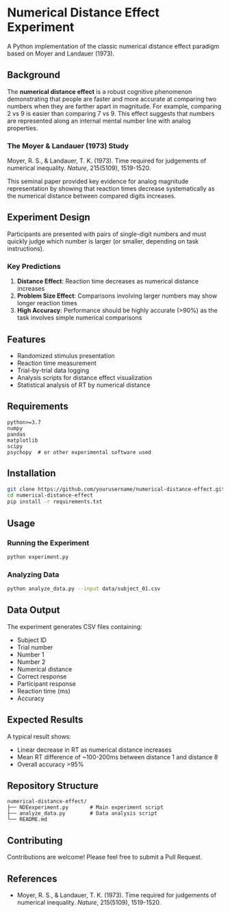 # Numerical Distance Effect Experiment

A Python implementation of the classic numerical distance effect paradigm based on Moyer and Landauer (1973).

## Background

The **numerical distance effect** is a robust cognitive phenomenon demonstrating that people are faster and more accurate at comparing two numbers when they are farther apart in magnitude. For example, comparing 2 vs 9 is easier than comparing 7 vs 9. This effect suggests that numbers are represented along an internal mental number line with analog properties.

### The Moyer & Landauer (1973) Study

Moyer, R. S., & Landauer, T. K. (1973). Time required for judgements of numerical inequality. *Nature*, 215(5109), 1519-1520.

This seminal paper provided key evidence for analog magnitude representation by showing that reaction times decrease systematically as the numerical distance between compared digits increases.

## Experiment Design

Participants are presented with pairs of single-digit numbers and must quickly judge which number is larger (or smaller, depending on task instructions). 

### Key Predictions

1. **Distance Effect**: Reaction time decreases as numerical distance increases
2. **Problem Size Effect**: Comparisons involving larger numbers may show longer reaction times
3. **High Accuracy**: Performance should be highly accurate (>90%) as the task involves simple numerical comparisons

## Features

- Randomized stimulus presentation
- Reaction time measurement
- Trial-by-trial data logging
- Analysis scripts for distance effect visualization
- Statistical analysis of RT by numerical distance

## Requirements

```
python>=3.7
numpy
pandas
matplotlib
scipy
psychopy  # or other experimental software used
```

## Installation

```bash
git clone https://github.com/yourusername/numerical-distance-effect.git
cd numerical-distance-effect
pip install -r requirements.txt
```

## Usage

### Running the Experiment

```bash
python experiment.py
```

### Analyzing Data

```bash
python analyze_data.py --input data/subject_01.csv
```

## Data Output

The experiment generates CSV files containing:
- Subject ID
- Trial number
- Number 1
- Number 2
- Numerical distance
- Correct response
- Participant response
- Reaction time (ms)
- Accuracy

## Expected Results

A typical result shows:
- Linear decrease in RT as numerical distance increases
- Mean RT difference of ~100-200ms between distance 1 and distance 8
- Overall accuracy >95%

## Repository Structure

```
numerical-distance-effect/
├── NDEexperiment.py       # Main experiment script
├── analyze_data.py        # Data analysis script
└── README.md
```

## Contributing

Contributions are welcome! Please feel free to submit a Pull Request.

## References

- Moyer, R. S., & Landauer, T. K. (1973). Time required for judgements of numerical inequality. *Nature*, 215(5109), 1519-1520.

